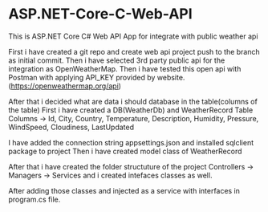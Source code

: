 # ASP.NET-Core-C-Web-API
This is ASP.NET Core C# Web API App for integrate with public weather api

First i have created a git repo and create web api project push to the branch as initial commit.
Then i have selected 3rd party public api for the integration as OpenWeatherMap.
Then i have tested this open api with Postman with applying API_KEY provided by website.(https://openweathermap.org/api)

After that i decided what are data i should database in the table(columns of the table)
First i have created a DB(WeatherDb) and WeatherRecord Table
Columns -> Id, City, Country, Temperature, Description, Humidity, Pressure, WindSpeed, Cloudiness, LastUpdated

I have added the connection string appsettings.json and installed sqlclient package to project
Then i have created model class  of WeatherRecord

After that i have created the folder structuture of the project
Controllers -> Managers -> Services and i created intefaces classes as well.

After adding those classes and injected as a service with interfaces in program.cs file.